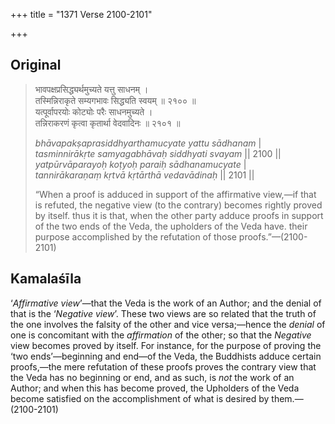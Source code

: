 +++
title = "1371 Verse 2100-2101"

+++
## Original 
>
> भावपक्षप्रसिद्ध्यर्थमुच्यते यत्तु साधनम् ।  
> तस्मिन्निराकृते सम्यगभावः सिद्ध्यति स्वयम् ॥ २१०० ॥  
> यत्पूर्वापरयोः कोट्योः परैः साधनमुच्यते ।  
> तन्निराकरणं कृत्वा कृतार्था वेदवादिनः ॥ २१०१ ॥ 
>
> *bhāvapakṣaprasiddhyarthamucyate yattu sādhanam* \|  
> *tasminnirākṛte samyagabhāvaḥ siddhyati svayam* \|\| 2100 \|\|  
> *yatpūrvāparayoḥ koṭyoḥ paraiḥ sādhanamucyate* \|  
> *tannirākaraṇaṃ kṛtvā kṛtārthā vedavādinaḥ* \|\| 2101 \|\| 
>
> “When a proof is adduced in support of the affirmative view,—if that is refuted, the negative view (to the contrary) becomes rightly proved by itself. thus it is that, when the other party adduce proofs in support of the two ends of the Veda, the upholders of the Veda have. their purpose accomplished by the refutation of those proofs.”—(2100-2101)



## Kamalaśīla

‘*Affirmative view*’—that the Veda is the work of an Author; and the denial of that is the ‘*Negative view*’. These two views are so related that the truth of the one involves the falsity of the other and vice versa;—hence the *denial* of one is concomitant with the *affirmation* of the other; so that the *Negative* view becomes proved by itself. For instance, for the purpose of proving the ‘two ends’—beginning and end—of the Veda, the Buddhists adduce certain proofs,—the mere refutation of these proofs proves the contrary view that the Veda has no beginning or end, and as such, is *not* the work of an Author; and when this has become proved, the Upholders of the Veda become satisfied on the accomplishment of what is desired by them.—(2100-2101)


